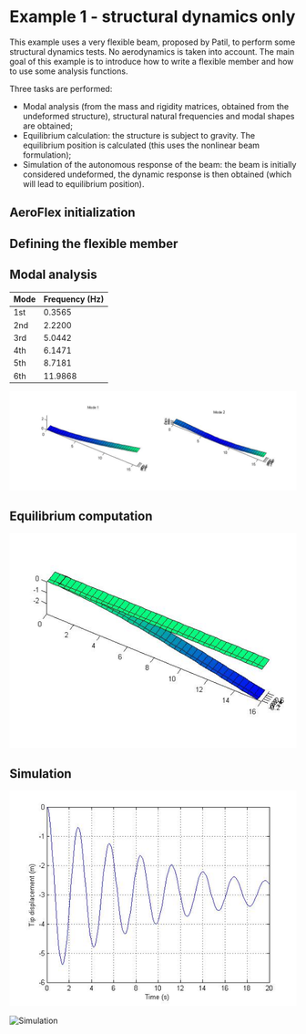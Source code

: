 Example 1 - structural dynamics only
==========

This example uses a very flexible beam, proposed by Patil, to perform
some structural dynamics tests. No aerodynamics is taken into account.
The main goal of this example is to introduce how to write a flexible
member and how to use some analysis functions.

Three tasks are performed:
* Modal analysis (from the mass and rigidity matrices, obtained from
the undeformed structure), structural natural frequencies and 
modal shapes are obtained;
* Equilibrium calculation: the structure is subject to gravity. The
equilibrium position is calculated (this uses the nonlinear beam
formulation);
* Simulation of the autonomous response of the beam: the beam is
initially considered undeformed, the dynamic response is then
obtained (which will lead to equilibrium position).


AeroFlex initialization
----------


Defining the flexible member
----------


Modal analysis
----------


 Mode | Frequency (Hz)
  --- |   ---
  1st |  0.3565
  2nd |  2.2200
  3rd |  5.0442
  4th |  6.1471
  5th |  8.7181
  6th | 11.9868
   
![Modal shapes](./modal_shapes.jpg) 

Equilibrium computation
----------

![Equilibrium](./equilibrium.jpg) 

Simulation
----------

![Tip deflection](./simu_tip.jpg) 

![Simulation](./simulation.gif) 
